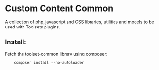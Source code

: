 # Custom Content Common

A collection of php, javascript and CSS libraries, utilities and models to be used with Toolsets plugins.

## Install:

Fetch the toolset-common library using composer:

		composer install --no-autoloader